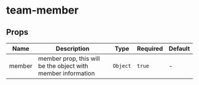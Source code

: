 # team-member

## Props

<!-- @vuese:team-member:props:start -->
|Name|Description|Type|Required|Default|
|---|---|---|---|---|
|member|member prop, this will be the object with member information|`Object`|`true`|-|

<!-- @vuese:team-member:props:end -->


